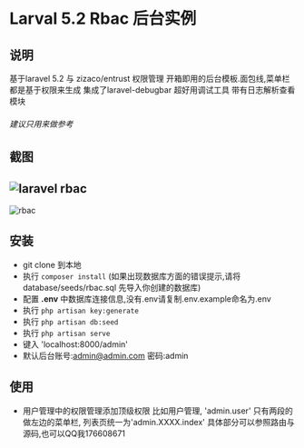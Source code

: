 # Larval 5.2 Rbac 后台实例

## 说明

基于laravel 5.2 与 zizaco/entrust 权限管理
开箱即用的后台模板.面包线,菜单栏都是基于权限来生成
集成了laravel-debugbar 超好用调试工具
带有日志解析查看模块
###### 建议只用来做参考

## 截图

## ![laravel rbac](http://o7ze7op4t.bkt.clouddn.com/QQ%E6%88%AA%E5%9B%BE20160530163207.png)



![rbac](http://o7ze7op4t.bkt.clouddn.com/QQ%E6%88%AA%E5%9B%BE20160530163112.png)



## 安装

- git clone 到本地
- 执行 `composer install` (如果出现数据库方面的错误提示,请将 database/seeds/rbac.sql 先导入你创建的数据库)
- 配置 **.env** 中数据库连接信息,没有.env请复制.env.example命名为.env
- 执行 `php artisan key:generate`
- 执行 `php artisan db:seed`
- 执行 `php artisan serve`
- 键入 'localhost:8000/admin'
- 默认后台账号:admin@admin.com 密码:admin


## 使用
- 用户管理中的权限管理添加顶级权限
   比如用户管理, 'admin.user' 只有两段的做左边的菜单栏, 列表页统一为'admin.XXXX.index'
   具体部分可以参照路由与源码,也可以QQ我176608671